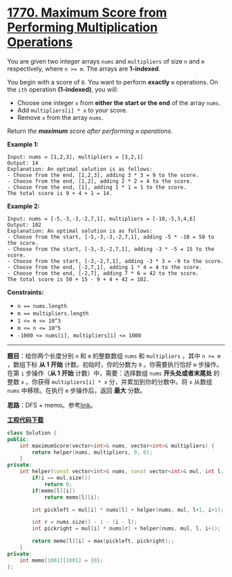 # [1770. Maximum Score from Performing Multiplication Operations](https://leetcode.com/problems/maximum-score-from-performing-multiplication-operations/)

You are given two integer arrays `nums` and `multipliers` of size `n` and `m` respectively, where `n >= m`. The arrays are **1-indexed**.

You begin with a score of `0`. You want to perform **exactly** `m` operations. On the `ith` operation **(1-indexed)**, you will:

- Choose one integer `x` from **either the start or the end** of the array `nums`.
- Add `multipliers[i] * x` to your score.
- Remove `x` from the array `nums`.

Return *the **maximum** score after performing* `m` *operations.*

**Example 1:**

```
Input: nums = [1,2,3], multipliers = [3,2,1]
Output: 14
Explanation: An optimal solution is as follows:
- Choose from the end, [1,2,3], adding 3 * 3 = 9 to the score.
- Choose from the end, [1,2], adding 2 * 2 = 4 to the score.
- Choose from the end, [1], adding 1 * 1 = 1 to the score.
The total score is 9 + 4 + 1 = 14.
```

**Example 2:**

```
Input: nums = [-5,-3,-3,-2,7,1], multipliers = [-10,-5,3,4,6]
Output: 102
Explanation: An optimal solution is as follows:
- Choose from the start, [-5,-3,-3,-2,7,1], adding -5 * -10 = 50 to the score.
- Choose from the start, [-3,-3,-2,7,1], adding -3 * -5 = 15 to the score.
- Choose from the start, [-3,-2,7,1], adding -3 * 3 = -9 to the score.
- Choose from the end, [-2,7,1], adding 1 * 4 = 4 to the score.
- Choose from the end, [-2,7], adding 7 * 6 = 42 to the score.
The total score is 50 + 15 - 9 + 4 + 42 = 102.
```

**Constraints:**

- `n == nums.length`
- `m == multipliers.length`
- `1 <= m <= 10^3`
- `m <= n <= 10^5`
- `-1000 <= nums[i], multipliers[i] <= 1000`

-----

**题目**：给你两个长度分别 `n` 和 `m` 的整数数组 `nums` 和 `multipliers` ，其中 `n >= m` ，数组下标 **从 1 开始** 计数。初始时，你的分数为 `0` 。你需要执行恰好 `m` 步操作。在第 `i` 步操作（**从 1 开始** 计数）中，需要：选择数组 `nums` **开头处或者末尾处** 的整数 `x` 。你获得 `multipliers[i] * x` 分，并累加到你的分数中。将 `x` 从数组 `nums` 中移除。在执行 `m` 步操作后，返回 **最大** 分数。

**思路**：DFS + memo。参考[link](https://leetcode.com/problems/maximum-score-from-performing-multiplication-operations/discuss/1075469/JavaC++Python-3-Top-Down-DP-O(m2)-Clean-and-Concise)。

[**工程代码下载**](https://github.com/shenkh/leetcode)

```cpp
class Solution {
public:
    int maximumScore(vector<int>& nums, vector<int>& multipliers) {
        return helper(nums, multipliers, 0, 0);
    }
private:
    int helper(const vector<int>& nums, const vector<int>& mul, int l, int i){
        if(i == mul.size())
            return 0;
        if(memo[l][i])
            return memo[l][i];

        int pickleft = mul[i] * nums[l] + helper(nums, mul, l+1, i+1);

        int r = nums.size() - 1 - (i - l);
        int pickright = mul[i] * nums[r] + helper(nums, mul, l, i+1);

        return memo[l][i] = max(pickleft, pickright);;
    }
private:
    int memo[1001][1001] = {0};
};
```
